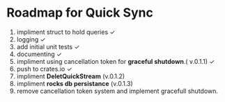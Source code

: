 # Roadmap for Quick Sync 

1. impliment struct to hold queries ✓
2. logging ✓
3. add initial unit tests ✓
4. documenting ✓
5. impliment using cancellation token for **graceful shutdown**.( v.0.1.1) ✓
6. push to crates.io ✓
7. impliment **DeletQuickStream** (v.0.1.2)
8. impliment **rocks db persistance** (v.0.1.3)
9. remove cancellation token system and implement gracefull shutdown.